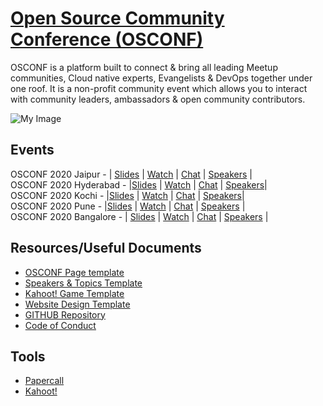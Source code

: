# [Open Source Community Conference (OSCONF)](https://osconf.collabnix.com)

OSCONF is a platform built to connect & bring all leading Meetup communities, Cloud native experts, Evangelists & DevOps together under one roof. It is a non-profit community event which allows you to interact with community leaders, ambassadors & open community contributors.


 ![My Image](https://github.com/collabnix/osconf/blob/master/images/Screenshot%202020-08-08%20at%206.29.08%20PM.png)
 
## Events

OSCONF 2020 Jaipur - | [Slides](https://github.com/collabnix/osconf/tree/master/2020/jaipur)
| [Watch](https://www.youtube.com/watch?v=RVToPqD5VIA) | [Chat]() | [Speakers](https://osconf.collabnix.com) | <br>
OSCONF 2020 Hyderabad - |[Slides](https://github.com/collabnix/osconf/blob/master/2020/hyderabad/README.md) | [Watch](https://www.youtube.com/watch?v=GtAouGq_7zQ&t=4572s) | [Chat]() | [Speakers](https://osconfhyd.collabnix.com)| <br>
OSCONF 2020 Kochi - |[Slides](https://github.com/collabnix/osconf/blob/master/2020/kochi/slides/README.md) | [Watch](https://www.youtube.com/watch?v=FCowKouwCE0) | [Chat]() | [Speakers](https://osconf-kochi.collabnix.com)| <br>
OSCONF 2020 Pune - |[Slides](https://github.com/collabnix/osconf/blob/master/2020/pune/slides/README.md) | [Watch](https://www.youtube.com/watch?v=uHCyNTHZhKk) | [Chat]() | [Speakers](https://osconf.collabnix.com) | <br>
OSCONF 2020 Bangalore - | [Slides](https://github.com/collabnix/osconf/blob/master/2020/bangalore/slides/README.md)
| [Watch](https://www.youtube.com/watch?v=CDcj_2Ip_-U&t=10s) | [Chat]() | [Speakers](https://osconf.collabnix.com) |

## Resources/Useful Documents

- [OSCONF Page template](https://github.com/collabnix/osconf/blob/master/templates/docs/for-meetup.md)
- [Speakers & Topics Template]()
- [Kahoot! Game Template](https://github.com/collabnix/osconf/blob/master/templates/docs/for-kahoot.md)
- [Website Design Template](https://github.com/collabnix/osconf/blob/master/templates/docs/for-website.md)
- [GITHUB Repository](https://github.com/collabnix/osconf)
- [Code of Conduct](https://github.com/collabnix/osconf/blob/master/code-of-conduct.md)

## Tools

- [Papercall](papercall.io)
- [Kahoot!](https://www.kahoot.it)


